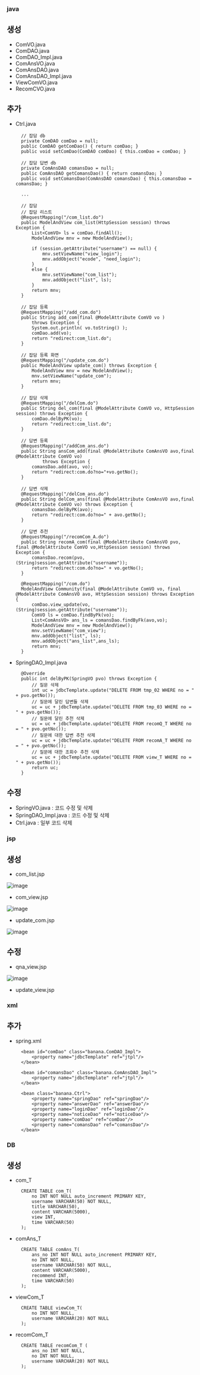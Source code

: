 ### java

## 생성

- ComVO.java
- ComDAO.java
- ComDAO_Impl.java
- ComAnsVO.java
- ComAnsDAO.java
- ComAnsDAO_Impl.java
- ViewComVO.java
- RecomCVO.java

## 추가

- Ctrl.java

        // 잡담 db
	    private ComDAO comDao = null;
	    public ComDAO getComDao() { return comDao; }
	    public void setComDao(ComDAO comDao) { this.comDao = comDao; }
	
    	// 잡담 답변 db
	    private ComAnsDAO comansDao = null;
	    public ComAnsDAO getComansDao() { return comansDao; }
	    public void setComansDao(ComAnsDAO comansDao) { this.comansDao = comansDao; }

        ...
        
        // 잡담
	    // 잡담 리스트
	    @RequestMapping("/com_list.do")
	    public ModelAndView com_list(HttpSession session) throws Exception {
		    List<ComVO> ls = comDao.findAll();
		    ModelAndView mnv = new ModelAndView();
		
	    	if (session.getAttribute("username") == null) {
	    		mnv.setViewName("view_login");
	    		mnv.addObject("ecode", "need_login");
		    }
		    else {
			    mnv.setViewName("com_list");
		    	mnv.addObject("list", ls);
		    }
    		return mnv;
	    }
	
	    // 잡담 등록
	    @RequestMapping("/add_com.do")
	    public String add_com(final @ModelAttribute ComVO vo )
	    	throws Exception {
	    	System.out.println( vo.toString() );
	    	comDao.add(vo);
	    	return "redirect:com_list.do";
	    }
		
	    // 잡담 등록 화면
	    @RequestMapping("/update_com.do")
	    public ModelAndView update_com() throws Exception {
	    	ModelAndView mnv = new ModelAndView();
	    	mnv.setViewName("update_com");
	    	return mnv;
	    }
		
	    // 잡담 삭제
	    @RequestMapping("/delCom.do")
	    public String del_com(final @ModelAttribute ComVO vo, HttpSession session) throws Exception {
	    	comDao.delByPK(vo);
	    	return "redirect:com_list.do";
	    }
	
	    // 답변 등록
	    @RequestMapping("/addCom_ans.do")
	    public String ansCom_add(final @ModelAttribute ComAnsVO avo,final @ModelAttribute ComVO vo)
	    		throws Exception {
	    	comansDao.add(avo, vo);
	    	return "redirect:com.do?no="+vo.getNo();
	    }
		
	    // 답변 삭제
	    @RequestMapping("/delCom_ans.do")
	    public String delCom_ans(final @ModelAttribute ComAnsVO avo,final @ModelAttribute ComVO vo) throws Exception {
	    	comansDao.delByPK(avo);
	    	return "redirect:com.do?no=" + avo.getNo();
	    }
	
	    // 답변 추천
	    @RequestMapping("/recomCom_A.do")
	    public String recomA_com(final @ModelAttribute ComAnsVO pvo, final @ModelAttribute ComVO vo,HttpSession session) throws Exception {	
	    	comansDao.recom(pvo,(String)session.getAttribute("username"));
	    	return "redirect:com.do?no=" + vo.getNo();
	    }
	
	    @RequestMapping("/com.do")
	    ModelAndView Community(final @ModelAttribute ComVO vo, final @ModelAttribute ComAnsVO avo, HttpSession session) throws Exception {
	    	comDao.view_update(vo, (String)session.getAttribute("username"));
	    	ComVO ls = comDao.findByPk(vo);
	    	List<ComAnsVO> ans_ls = comansDao.findByFk(avo,vo);
	    	ModelAndView mnv = new ModelAndView();
	    	mnv.setViewName("com_view");
	    	mnv.addObject("list", ls);
	    	mnv.addObject("ans_list",ans_ls);
	    	return mnv;
	    }
 
- SpringDAO_Impl.java

        @Override
        public int delByPK(SpringVO pvo) throws Exception {
        	// 질문 삭제
            int uc = jdbcTemplate.update("DELETE FROM tmp_02 WHERE no = " + pvo.getNo());
            // 질문에 달린 답변들 삭제
            uc = uc + jdbcTemplate.update("DELETE FROM tmp_03 WHERE no = " + pvo.getNo());
            // 질문에 달린 추천 삭제
            uc = uc + jdbcTemplate.update("DELETE FROM recomQ_T WHERE no = " + pvo.getNo());
            // 질문에 대한 답변 추천 삭제
            uc = uc + jdbcTemplate.update("DELETE FROM recomA_T WHERE no = " + pvo.getNo());
            // 질문에 대한 조회수 추천 삭제
            uc = uc + jdbcTemplate.update("DELETE FROM view_T WHERE no = " + pvo.getNo());
            return uc;
        }
	
## 수정

- SpringVO.java : 코드 수정 및 삭제
- SpringDAO_Impl.java : 코드 수정 및 삭제
- Ctrl.java : 일부 코드 삭제

### jsp

## 생성

- com_list.jsp

![image](https://user-images.githubusercontent.com/72788533/152924078-58486a93-da3e-4b86-82cd-f36415f22156.png)

- com_view.jsp

![image](https://user-images.githubusercontent.com/72788533/152924102-35602fa0-d630-4db3-b8dd-5ca8fd4925cb.png)

- update_com.jsp

![image](https://user-images.githubusercontent.com/72788533/152924121-60d2e336-68ce-48fb-95b5-84e2ddb29e4d.png)

## 수정

- qna_view.jsp

![image](https://user-images.githubusercontent.com/72788533/152931000-77a7eb3e-228b-49bf-9005-1d43872b67a2.png)

- update_view.jsp

### xml

## 추가

- spring.xml
	
		<bean id="comDao" class="banana.ComDAO_Impl">
			<property name="jdbcTemplate" ref="jtpl"/>
		</bean>

		<bean id="comansDao" class="banana.ComAnsDAO_Impl">
			<property name="jdbcTemplate" ref="jtpl"/>
		</bean>
	
		<bean class="banana.Ctrl">
			<property name="springDao" ref="springDao"/>
			<property name="answerDao" ref="answerDao"/>
			<property name="loginDao" ref="loginDao"/>
			<property name="noticeDao" ref="noticeDao"/>
			<property name="comDao" ref="comDao"/>
			<property name="comansDao" ref="comansDao"/>
		</bean>
	
### DB

## 생성
- com_T

		CREATE TABLE com_T(
			no INT NOT NULL auto_increment PRIMARY KEY,
		    username VARCHAR(50) NOT NULL,
		    title VARCHAR(50),
    		content VARCHAR(5000),
			view INT,
			time VARCHAR(50)
		);
		
- comAns_T

		CREATE TABLE comAns_T(
			ans_no INT NOT NULL auto_increment PRIMARY KEY,
    		no INT NOT NULL,
    		username VARCHAR(50) NOT NULL,
    		content VARCHAR(5000),
    		recommend INT,
    		time VARCHAR(50)
		);
		
- viewCom_T

		CREATE TABLE viewCom_T(
			no INT NOT NULL,
			username VARCHAR(20) NOT NULL
		);
		
- recomCom_T

		CREATE TABLE recomCom_T (
			ans_no INT NOT NULL,
			no INT NOT NULL,
			username VARCHAR(20) NOT NULL
		);

